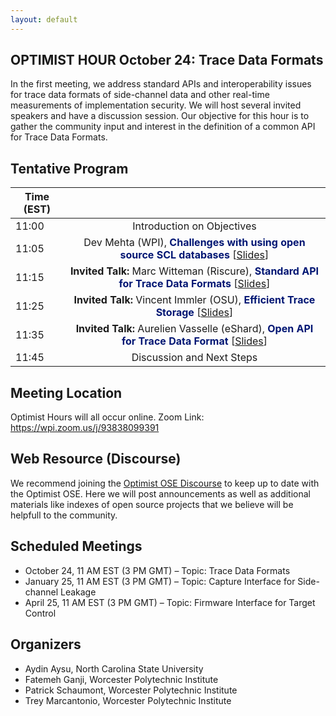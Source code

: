 ```yaml
---
layout: default
---
```


## OPTIMIST HOUR October 24: Trace Data Formats

In the first meeting, we address standard APIs and interoperability issues for trace data formats of side-channel data and other real-time measurements of implementation security. We will host several invited speakers and have a discussion session. Our objective for this hour is to gather the community input and interest in the definition of a common API for Trace Data Formats. 

## Tentative Program

| Time (EST)|     |
| ---   | :---: |
| 11:00  | Introduction on Objectives |
| 11:05  | Dev Mehta (WPI), <span style="color:#011673;font-weight:bold;">Challenges with using open source SCL databases</span> [[Slides](challenges_dataset.pdf)] |
| 11:15 | **Invited Talk:** Marc Witteman (Riscure), <span style="color:#011673;font-weight:bold;">Standard API for Trace Data Formats</span> [[Slides](marc_witteman_riscure_slides_optimist_hour_1.pdf)] |
| 11:25 | **Invited Talk:** Vincent Immler (OSU), <span style="color:#011673;font-weight:bold;">Efficient Trace Storage</span> [[Slides](optimist_hour1_10min_slides_vincent_immler.pdf)] |
| 11:35 | **Invited Talk:**  Aurelien Vasselle (eShard), <span style="color:#011673;font-weight:bold;">Open API for Trace Data Format</span> [[Slides](aurelien_vaselle_eshard_slides_optimist_hour_1.pdf)] | 
| 11:45 | Discussion and Next Steps |

## Meeting Location
Optimist Hours will all occur online.
Zoom Link: https://wpi.zoom.us/j/93838099391

## Web Resource (Discourse)
We recommend joining the [Optimist OSE Discourse](https://discourse.optimist-ose.org) to keep up to date with the Optimist OSE. Here we will post announcements as well as additional materials like indexes of open source projects that we believe will be helpfull to the community. 

## Scheduled Meetings

* October 24, 11 AM EST (3 PM GMT) – Topic: Trace Data Formats
* January 25, 11 AM EST (3 PM GMT) – Topic: Capture Interface for Side-channel Leakage
* April 25, 11 AM EST (3 PM GMT) – Topic: Firmware Interface for Target Control

## Organizers

* Aydin Aysu, North Carolina State University
* Fatemeh Ganji, Worcester Polytechnic Institute
* Patrick Schaumont, Worcester Polytechnic Institute
* Trey Marcantonio, Worcester Polytechnic Institute

